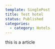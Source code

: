 ```yaml
---
template: SinglePost
title: Test hotel
status: Published
categories:
  - category: Hotels
---
```

this is a article
